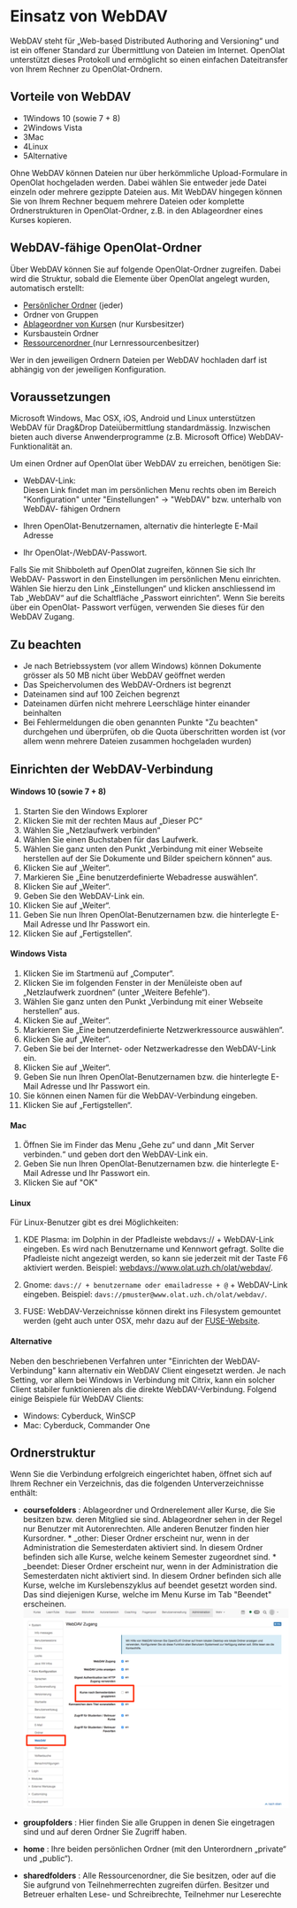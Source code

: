 # Einsatz von WebDAV

  

WebDAV steht für „Web-based Distributed Authoring and Versioning“ und ist ein
offener Standard zur Übermittlung von Dateien im Internet. OpenOlat
unterstützt dieses Protokoll und ermöglicht so einen einfachen Dateitransfer
von Ihrem Rechner zu OpenOlat-Ordnern.

  

## Vorteile von WebDAV

  * 1Windows 10 (sowie 7 + 8)
  * 2Windows Vista
  * 3Mac
  * 4Linux
  * 5Alternative

Ohne WebDAV können Dateien nur über herkömmliche Upload-Formulare in OpenOlat
hochgeladen werden. Dabei wählen Sie entweder jede Datei einzeln oder mehrere
gezippte Dateien aus. Mit WebDAV hingegen können Sie von Ihrem Rechner bequem
mehrere Dateien oder komplette Ordnerstrukturen in OpenOlat-Ordner, z.B. in
den Ablageordner eines Kurses kopieren.

## WebDAV-fähige OpenOlat-Ordner

Über WebDAV können Sie auf folgende OpenOlat-Ordner zugreifen. Dabei wird die
Struktur, sobald die Elemente über OpenOlat angelegt wurden, automatisch
erstellt:

  * [Persönlicher Ordner](../../pages/viewpage.action%EF%B9%96pageId=108593736.html) (jeder)
  * Ordner von Gruppen
  * [Ablageordner von Kurse](Einsatz+der+Kurswerkzeuge.html#EinsatzderKurswerkzeuge-_ablageordner)n (nur Kursbesitzer)
  * Kursbaustein Ordner
  * [Ressourcenordner ](Kurseinstellungen.html#Kurseinstellungen-_detail_ressourcen)(nur Lernressourcenbesitzer)

Wer in den jeweiligen Ordnern Dateien per WebDAV hochladen darf ist abhängig
von der jeweiligen Konfiguration.

## Voraussetzungen

Microsoft Windows, Mac OSX, iOS, Android und Linux unterstützen WebDAV für
Drag&Drop Dateiübermittlung standardmässig. Inzwischen bieten auch diverse
Anwenderprogramme (z.B. Microsoft Office) WebDAV-Funktionalität an.

Um einen Ordner auf OpenOlat über WebDAV zu erreichen, benötigen Sie:

  * WebDAV-Link:   
Diesen Link findet man im persönlichen Menu rechts oben im Bereich
"Konfiguration" unter "Einstellungen" → "WebDAV" bzw. unterhalb von WebDAV-
fähigen Ordnern

  * Ihren OpenOlat-Benutzernamen, alternativ die hinterlegte E-Mail Adresse
  * Ihr OpenOlat-/WebDAV-Passwort.

Falls Sie mit Shibboleth auf OpenOlat zugreifen, können Sie sich Ihr WebDAV-
Passwort in den Einstellungen im persönlichen Menu einrichten. Wählen Sie
hierzu den Link „Einstellungen“ und klicken anschliessend im Tab „WebDAV“ auf
die Schaltfläche „Passwort einrichten“. Wenn Sie bereits über ein OpenOlat-
Passwort verfügen, verwenden Sie dieses für den WebDAV Zugang.

## Zu beachten

  * Je nach Betriebssystem (vor allem Windows) können Dokumente grösser als 50 MB nicht über WebDAV geöffnet werden
  * Das Speichervolumen des WebDAV-Ordners ist begrenzt
  * Dateinamen sind auf 100 Zeichen begrenzt
  * Dateinamen dürfen nicht mehrere Leerschläge hinter einander beinhalten
  * Bei Fehlermeldungen die oben genannten Punkte "Zu beachten" durchgehen und überprüfen, ob die Quota überschritten worden ist (vor allem wenn mehrere Dateien zusammen hochgeladen wurden)

  

## Einrichten der WebDAV-Verbindung

#### Windows 10 (sowie 7 + 8)

  1. Starten Sie den Windows Explorer
  2. Klicken Sie mit der rechten Maus auf „Dieser PC“
  3. Wählen Sie „Netzlaufwerk verbinden“
  4. Wählen Sie einen Buchstaben für das Laufwerk.
  5. Wählen Sie ganz unten den Punkt „Verbindung mit einer Webseite herstellen auf der Sie Dokumente und Bilder speichern können“ aus.
  6. Klicken Sie auf „Weiter“.
  7. Markieren Sie „Eine benutzerdefinierte Webadresse auswählen“.
  8. Klicken Sie auf „Weiter“.
  9. Geben Sie den WebDAV-Link ein.
  10. Klicken Sie auf „Weiter“.
  11. Geben Sie nun Ihren OpenOlat-Benutzernamen bzw. die hinterlegte E-Mail Adresse und Ihr Passwort ein.
  12. Klicken Sie auf „Fertigstellen“.

#### Windows Vista

  1. Klicken Sie im Startmenü auf „Computer“.
  2. Klicken Sie im folgenden Fenster in der Menüleiste oben auf „Netzlaufwerk zuordnen“ (unter „Weitere Befehle“).
  3. Wählen Sie ganz unten den Punkt „Verbindung mit einer Webseite herstellen“ aus.
  4. Klicken Sie auf „Weiter“.
  5. Markieren Sie „Eine benutzerdefinierte Netzwerkressource auswählen“.
  6. Klicken Sie auf „Weiter“.
  7. Geben Sie bei der Internet- oder Netzwerkadresse den WebDAV-Link ein.
  8. Klicken Sie auf „Weiter“.
  9. Geben Sie nun Ihren OpenOlat-Benutzernamen bzw. die hinterlegte E-Mail Adresse und Ihr Passwort ein.
  10. Sie können einen Namen für die WebDAV-Verbindung eingeben.
  11. Klicken Sie auf „Fertigstellen“.

#### Mac

  1. Öffnen Sie im Finder das Menu „Gehe zu“ und dann „Mit Server verbinden.“ und geben dort den WebDAV-Link ein.
  2. Geben Sie nun Ihren OpenOlat-Benutzernamen bzw. die hinterlegte E-Mail Adresse und Ihr Passwort ein.
  3. Klicken Sie auf "OK"

#### Linux

Für Linux-Benutzer gibt es drei Möglichkeiten:

  1. KDE Plasma: im Dolphin in der Pfadleiste webdavs:// + WebDAV-Link eingeben. Es wird nach Benutzername und Kennwort gefragt. Sollte die Pfadleiste nicht angezeigt werden, so kann sie jederzeit mit der Taste F6 aktiviert werden. Beispiel: <webdavs://www.olat.uzh.ch/olat/webdav/>.

  2. Gnome: `davs:// + benutzername oder emailadresse + @` \+ WebDAV-Link eingeben. Beispiel: `davs://pmuster@www.olat.uzh.ch/olat/webdav/`.
  3. FUSE: WebDAV-Verzeichnisse können direkt ins Filesystem gemountet werden (geht auch unter OSX, mehr dazu auf der [FUSE-Website](http://fuse.sourceforge.net "FUSE-Website").

#### Alternative

Neben den beschriebenen Verfahren unter "Einrichten der WebDAV-Verbindung"
kann alternativ ein WebDAV Client eingesetzt werden. Je nach Setting, vor
allem bei Windows in Verbindung mit Citrix, kann ein solcher Client stabiler
funktionieren als die direkte WebDAV-Verbindung. Folgend einige Beispiele für
WebDAV Clients:

  * Windows: Cyberduck, WinSCP
  * Mac: Cyberduck, Commander One

  

## Ordnerstruktur

Wenn Sie die Verbindung erfolgreich eingerichtet haben, öffnet sich auf Ihrem
Rechner ein Verzeichnis, das die folgenden Unterverzeichnisse enthält:

  *  **coursefolders** : Ablageordner und Ordnerelement aller Kurse, die Sie besitzen bzw. deren Mitglied sie sind. Ablageordner sehen in der Regel nur Benutzer mit Autorenrechten. Alle anderen Benutzer finden hier Kursordner. 
    * _other: Dieser Ordner erscheint nur, wenn in der Administration die Semesterdaten aktiviert sind. In diesem Ordner befinden sich alle Kurse, welche keinem Semester zugeordnet sind.
    * _beendet: Dieser Ordner erscheint nur, wenn in der Administration die Semesterdaten nicht aktiviert sind. In diesem Ordner befinden sich alle Kurse, welche im Kurslebenszyklus auf beendet gesetzt worden sind. Das sind diejenigen Kurse, welche im Menu Kurse im Tab "Beendet" erscheinen.  
![](assets/administration_webdav.png)

  *  **groupfolders** : Hier finden Sie alle Gruppen in denen Sie eingetragen sind und auf deren Ordner Sie Zugriff haben.
  *  **home** : Ihre beiden persönlichen Ordner (mit den Unterordnern „private“ und „public“).
  *  **sharedfolders** : Alle Ressourcenordner, die Sie besitzen, oder auf die Sie aufgrund von Teilnehmerrechten zugreifen dürfen. Besitzer und Betreuer erhalten Lese- und Schreibrechte, Teilnehmer nur Leserechte

